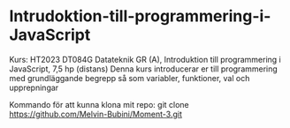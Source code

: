 # Intrudoktion-till-programmering-i-JavaScript
Kurs: HT2023 DT084G Datateknik GR (A), Introduktion till programmering i JavaScript, 7,5 hp (distans)
Denna kurs introducerar er till programmering med grundläggande begrepp så som variabler, funktioner, val och upprepningar

Kommando för att kunna klona mit repo: git clone https://github.com/Melvin-Bubini/Moment-3.git
